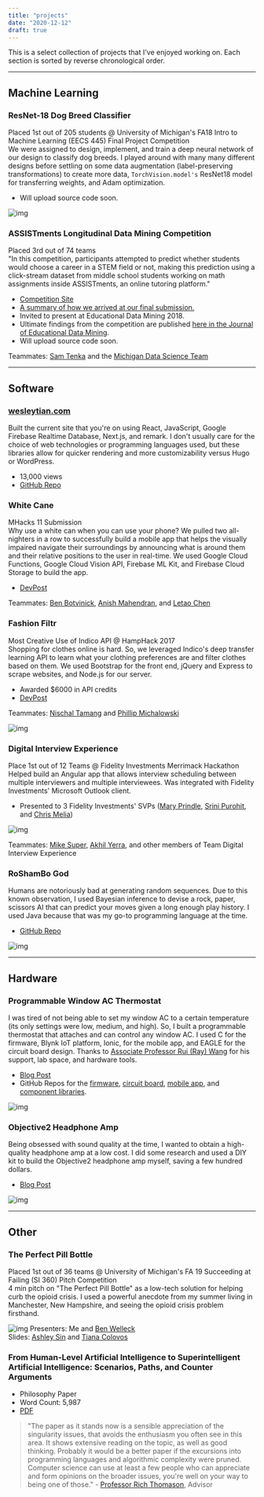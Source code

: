 ```yaml
--- 
title: "projects"
date: "2020-12-12"
draft: true
---
```


This is a select collection of projects that I've enjoyed working on. Each section is sorted by reverse chronological order.

---
## Machine Learning
 
### ResNet-18 Dog Breed Classifier
Placed 1st out of 205 students @ University of Michigan's FA18 Intro to Machine Learning (EECS 445) Final Project Competition  
We were assigned to design, implement, and train a deep neural network of our design to classify dog breeds. I played around with many many different designs before settling on some data augmentation (label-preserving transformations) to create more data, `TorchVision.model's` ResNet18 model for transferring weights, and Adam optimization.
- Will upload source code soon.

![img](/projects/project-2-graph.png)

### ASSISTments Longitudinal Data Mining Competition
Placed 3rd out of 74 teams  
"In this competition, participants attempted to predict whether students would choose a career in a STEM field or not, making this prediction using a click-stream dataset from middle school students working on math assignments inside ASSISTments, an online tutoring platform."  
- [Competition Site](https://sites.google.com/view/assistmentsdatamining/home?authuser=0)
- [A summary of how we arrived at our final submission.](/projects/assistments-report.pdf)  
- Invited to present at Educational Data Mining 2018.  
- Ultimate findings from the competition are published [here in the Journal of Educational Data Mining](https://jedm.educationaldatamining.org/index.php/JEDM/article/view/486).  
- Will upload source code soon.

Teammates: [Sam Tenka](https://bohrium.github.io/) and the [Michigan Data Science Team](http://mdst.club/)

---
## Software

### [wesleytian.com](/)  
Built the current site that you're on using React, JavaScript, Google Firebase Realtime Database, Next.js, and remark. I don't usually care for the choice of web technologies or programming languages used, but these libraries allow for quicker rendering and more customizability versus Hugo or WordPress.
- 13,000 views	
- [GitHub Repo](https://github.com/wesleytian/nextjs)

### White Cane
MHacks 11 Submission  
Why use a white can when you can use your phone? We pulled two all-nighters in a row to successfully build a mobile app that helps the visually impaired navigate their surroundings by announcing what is around them and their relative positions to the user in real-time. We used Google Cloud Functions, Google Cloud Vision API, Firebase ML Kit, and Firebase Cloud Storage to build the app.  
- [DevPost](https://devpost.com/software/unblind)

Teammates: [Ben Botvinick](https://benbotvinick.com/), [Anish Mahendran](https://www.linkedin.com/in/anish-mahendran-88432a149/), and [Letao Chen](https://lokto.me/#/)  


### Fashion Filtr

Most Creative Use of Indico API @ HampHack 2017  
Shopping for clothes online is hard. So, we leveraged Indico's deep transfer learning API to learn what your clothing preferences are and filter clothes based on them. We used Bootstrap for the front end, jQuery and Express to scrape websites, and Node.js for our server.  
- Awarded $6000 in API credits
- [DevPost](https://devpost.com/software/fashion-filtr)

Teammates: [Nischal Tamang](https://www.linkedin.com/in/nischal-tamang/) and [Phillip Michalowski](https://www.linkedin.com/in/phillip-michalowski/)  

![img](/projects/fashion-filtr-homepage.png)

### Digital Interview Experience
Place 1st out of 12 Teams @ Fidelity Investments Merrimack Hackathon  
Helped build an Angular app that allows interview scheduling between multiple interviewers and multiple interviewees. Was integrated with Fidelity Investments' Microsoft Outlook client.    
- Presented to 3 Fidelity Investments' SVPs ([Mary Prindle](https://www.linkedin.com/in/marymprindle/), [Srini Purohit](https://www.linkedin.com/in/srini-purohit-a6265316/), and [Chris Melia](https://www.linkedin.com/in/christophermelia/))

![img](/projects/merrimack-hackathon.jpeg)

Teammates: [Mike Super](https://www.linkedin.com/in/mikesuper/), [Akhil Yerra](https://www.linkedin.com/in/akhil-yerra/), and other members of Team Digital Interview Experience 


### RoShamBo God
Humans are notoriously bad at generating random sequences. Due to this known observation, I used Bayesian inference to devise a rock, paper, scissors AI that can predict your moves given a long enough play history. I used Java because that was my go-to programming language at the time.
- [GitHub Repo](https://github.com/wesleytian/roshambo-god)

![img](/projects/bayes.png)

---
## Hardware

### Programmable Window AC Thermostat
I was tired of not being able to set my window AC to a certain temperature (its only settings were low, medium, and high). So, I built a programmable thermostat that attaches and can control any window AC. I used C for the firmware, Blynk IoT platform, Ionic, for the mobile app, and EAGLE for the circuit board design. Thanks to [Associate Professor Rui (Ray) Wang](https://people.cs.umass.edu/~ruiwang/) for his support, lab space, and hardware tools.
- [Blog Post](/posts/ac_hack)
- GitHub Repos for the [firmware](https://github.com/wesleytian/thermostat-pro),
[circuit board](https://github.com/wesleytian/programmable-thermostat-hw),
[mobile app](https://github.com/wesleytian/thermostat-pro-ionic), and
[component libraries](https://github.com/wesleytian/thermostat-pro-library).

![img](/posts/remote-thermostat-v1.0.jpeg)


### Objective2 Headphone Amp
Being obsessed with sound quality at the time, I wanted to obtain a high-quality headphone amp at a low cost. I did some research and used a DIY kit to build the Objective2 headphone amp myself, saving a few hundred dollars.
- [Blog Post](/posts/amp)

![img](/posts/soldering-o2-headphone-amp.jpg)

---
## Other

### The Perfect Pill Bottle
Placed 1st out of 36 teams @ University of Michigan's FA 19 Succeeding at Failing (SI 360) Pitch Competition  
4 min pitch on "The Perfect Pill Bottle" as a low-tech solution for helping curb the opioid crisis. I used a powerful anecdote from my summer living in Manchester, New Hampshire, and seeing the opioid crisis problem firsthand.

![img](/projects/pill-bottle.png)
Presenters: Me and [Ben Welleck](https://www.linkedin.com/in/benwellek/)  
Slides: [Ashley Sin](https://www.linkedin.com/in/ashley-sin/) and [Tiana Colovos](https://www.linkedin.com/in/tiana-colovos/)


### From Human-Level Artificial Intelligence to Superintelligent Artificial Intelligence:​ Scenarios,​ Paths,​ and Counter Arguments
- Philosophy Paper  
- Word Count: 5,987  
- [PDF](/projects/ai-paper.pdf)
>	"The paper as it stands now is a sensible appreciation of the
	singularity issues, that avoids the enthusiasm you often see in this
	area.  It shows extensive reading on the topic, as well as good
	thinking.  Probably it would be a  better paper if the excursions into programming languages and algorithmic complexity were pruned.    
	Computer science can use at least a few people who can
	appreciate and form opinions on the broader issues, you're well on
	your way to being one of those." - [Professor Rich Thomason](https://web.eecs.umich.edu/~rthomaso/), Advisor